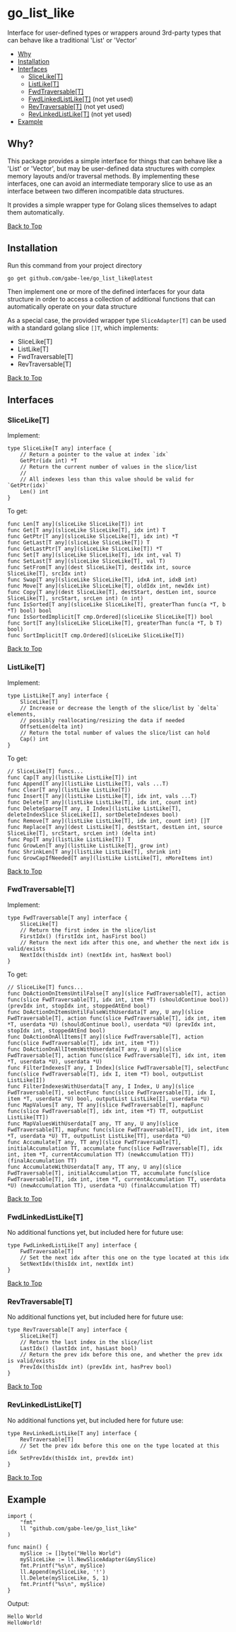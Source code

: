 # go_list_like
Interface for user-defined types or wrappers around 3rd-party types that can behave like a traditional 'List' or 'Vector'
  - [Why](#why)
  - [Installation](#installation)
  - [Interfaces](#interfaces)
    - [SliceLike[T]](#sliceliket)
    - [ListLike[T]](#listliket)
    - [FwdTraversable[T]](#fwdtraversablet)
	- [FwdLinkedListLike[T]](#fwdlinkedlistliket) (not yet used)
	- [RevTraversable[T]](#revtraversablet) (not yet used)
	- [RevLinkedListLike[T]](#revlinkedlistliket) (not yet used)
  - [Example](#example)
## Why?
This package provides a simple interface for things that can behave like a 'List' or 'Vector', but may be user-defined data structures with complex memory layouts and/or traversal methods. By implementing these interfaces, one can avoid an intermediate temporary slice to use as an interface between two differen incompatible data structures.

It provides a simple wrapper type for Golang slices themselves to adapt them automatically.

[Back to Top](#go_list_like)
## Installation
Run this command from your project directory
```
go get github.com/gabe-lee/go_list_like@latest
```
Then implement one or more of the defined interfaces for your data structure in order to access a collection of additional functions that can automatically operate on your data structure

As a special case, the provided wrapper type `SliceAdapter[T]` can be used with a standard golang slice `[]T`, which implements:
  - SliceLike[T]
  - ListLike[T]
  - FwdTraversable[T]
  - RevTraversable[T]

[Back to Top](#go_list_like)
## Interfaces
### SliceLike[T]
Implement:
```golang
type SliceLike[T any] interface {
	// Return a pointer to the value at index `idx`
	GetPtr(idx int) *T
	// Return the current number of values in the slice/list
	//
	// All indexes less than this value should be valid for `GetPtr(idx)`
	Len() int
}
```
To get:
```golang
func Len[T any](sliceLike SliceLike[T]) int
func Get[T any](sliceLike SliceLike[T], idx int) T
func GetPtr[T any](sliceLike SliceLike[T], idx int) *T
func GetLast[T any](sliceLike SliceLike[T]) T 
func GetLastPtr[T any](sliceLike SliceLike[T]) *T
func Set[T any](sliceLike SliceLike[T], idx int, val T)
func SetLast[T any](sliceLike SliceLike[T], val T)
func SetFrom[T any](dest SliceLike[T], destIdx int, source SliceLike[T], srcIdx int)
func Swap[T any](sliceLike SliceLike[T], idxA int, idxB int)
func Move[T any](sliceLike SliceLike[T], oldIdx int, newIdx int)
func Copy[T any](dest SliceLike[T], destStart, destLen int, source SliceLike[T], srcStart, srcLen int) (n int)
func IsSorted[T any](sliceLike SliceLike[T], greaterThan func(a *T, b *T) bool) bool
func IsSortedImplicit[T cmp.Ordered](sliceLike SliceLike[T]) bool
func Sort[T any](sliceLike SliceLike[T], greaterThan func(a *T, b T) bool)
func SortImplicit[T cmp.Ordered](sliceLike SliceLike[T])
```

[Back to Top](#go_list_like)
### ListLike[T]
Implement:
```golang
type ListLike[T any] interface {
	SliceLike[T]
	// Increase or decrease the length of the slice/list by `delta` elements,
	// possibly reallocating/resizing the data if needed
	OffsetLen(delta int)
	// Return the total number of values the slice/list can hold
	Cap() int
}
```
To get:
```golang
// SliceLike[T] funcs...
func Cap[T any](listLike ListLike[T]) int
func Append[T any](listLike ListLike[T], vals ...T)
func Clear[T any](listLike ListLike[T]) 
func Insert[T any](listLike ListLike[T], idx int, vals ...T)
func Delete[T any](listLike ListLike[T], idx int, count int)
func DeleteSparse[T any, I Index](listLike ListLike[T], deleteIndexSlice SliceLike[I], sortDeleteIndexes bool)
func Remove[T any](listLike ListLike[T], idx int, count int) []T
func Replace[T any](dest ListLike[T], destStart, destLen int, source SliceLike[T], srcStart, srcLen int) (delta int)
func Pop[T any](listLike ListLike[T]) T
func GrowLen[T any](listLike ListLike[T], grow int)
func ShrinkLen[T any](listLike ListLike[T], shrink int)
func GrowCapIfNeeded[T any](listLike ListLike[T], nMoreItems int)
```

[Back to Top](#go_list_like)
### FwdTraversable[T]
Implement:
```golang
type FwdTraversable[T any] interface {
	SliceLike[T]
	// Return the first index in the slice/list
	FirstIdx() (firstIdx int, hasFirst bool)
	// Return the next idx after this one, and whether the next idx is valid/exists
	NextIdx(thisIdx int) (nextIdx int, hasNext bool)
}
```
To get:
```golang
// SliceLike[T] funcs...
func DoActionOnItemsUntilFalse[T any](slice FwdTraversable[T], action func(slice FwdTraversable[T], idx int, item *T) (shouldContinue bool)) (prevIdx int, stopIdx int, stoppedAtEnd bool)
func DoActionOnItemsUntilFalseWithUserdata[T any, U any](slice FwdTraversable[T], action func(slice FwdTraversable[T], idx int, item *T, userdata *U) (shouldContinue bool), userdata *U) (prevIdx int, stopIdx int, stoppedAtEnd bool) 
func DoActionOnAllItems[T any](slice FwdTraversable[T], action func(slice FwdTraversable[T], idx int, item *T)) 
func DoActionOnAllItemsWithUserdata[T any, U any](slice FwdTraversable[T], action func(slice FwdTraversable[T], idx int, item *T, userdata *U), userdata *U)
func FilterIndexes[T any, I Index](slice FwdTraversable[T], selectFunc func(slice FwdTraversable[T], idx I, item *T) bool, outputList ListLike[I])
func FilterIndexesWithUserdata[T any, I Index, U any](slice FwdTraversable[T], selectFunc func(slice FwdTraversable[T], idx I, item *T, userdata *U) bool, outputList ListLike[I], userdata *U)
func MapValues[T any, TT any](slice FwdTraversable[T], mapFunc func(slice FwdTraversable[T], idx int, item *T) TT, outputList ListLike[TT]) 
func MapValuesWithUserdata[T any, TT any, U any](slice FwdTraversable[T], mapFunc func(slice FwdTraversable[T], idx int, item *T, userdata *U) TT, outputList ListLike[TT], userdata *U)
func Accumulate[T any, TT any](slice FwdTraversable[T], initialAccumulation TT, accumulate func(slice FwdTraversable[T], idx int, item *T, currentAccumulation TT) (newAccumulation TT)) (finalAccumulation TT)
func AccumulateWithUserdata[T any, TT any, U any](slice FwdTraversable[T], initialAccumulation TT, accumulate func(slice FwdTraversable[T], idx int, item *T, currentAccumulation TT, userdata *U) (newAccumulation TT), userdata *U) (finalAccumulation TT)
```

[Back to Top](#go_list_like)
### FwdLinkedListLike[T]
No additional functions yet, but included here for future use:
```golang
type FwdLinkedListLike[T any] interface {
	FwdTraversable[T]
	// Set the next idx after this one on the type located at this idx
	SetNextIdx(thisIdx int, nextIdx int)
}
```

[Back to Top](#go_list_like)
### RevTraversable[T]
No additional functions yet, but included here for future use:
```golang
type RevTraversable[T any] interface {
	SliceLike[T]
	// Return the last index in the slice/list
	LastIdx() (lastIdx int, hasLast bool)
	// Return the prev idx before this one, and whether the prev idx is valid/exists
	PrevIdx(thisIdx int) (prevIdx int, hasPrev bool)
}
```

[Back to Top](#go_list_like)
### RevLinkedListLike[T]
No additional functions yet, but included here for future use:
```golang
type RevLinkedListLike[T any] interface {
	RevTraversable[T]
	// Set the prev idx before this one on the type located at this idx
	SetPrevIdx(thisIdx int, prevIdx int)
}
```

[Back to Top](#go_list_like)
## Example
```golang
import (
    "fmt"
    ll "github.com/gabe-lee/go_list_like"
)

func main() {
    mySlice := []byte("Hello World")
	mySliceLike := ll.NewSliceAdapter(&mySlice)
	fmt.Printf("%s\n", mySlice)
	ll.Append(mySliceLike, '!')
	ll.Delete(mySliceLike, 5, 1)
	fmt.Printf("%s\n", mySlice)
}
```
Output:
```
Hello World
HelloWorld!
```
